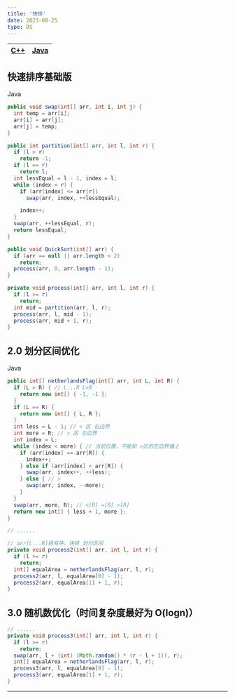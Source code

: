 ```yaml
---
title: '快排'
date: 2023-08-25
type: DS
---
```


| [C++](https://github.com/ZhengKe996/DS/blob/main/src/quick_sort/partition_and_quick_sort.cpp) | [Java](https://github.com/ZhengKe996/DS/blob/main/src/quick_sort/partition_and_quick_sort.java) |
| :-------------------------------------------------------------------------------------------: | :---------------------------------------------------------------------------------------------: |

## 快速排序基础版

Java

```java
public void swap(int[] arr, int i, int j) {
  int temp = arr[i];
  arr[i] = arr[j];
  arr[j] = temp;
}

public int partition(int[] arr, int l, int r) {
  if (l > r)
    return -1;
  if (l == r)
    return l;
  int lessEqual = l - 1, index = l;
  while (index < r) {
    if (arr[index] <= arr[r])
      swap(arr, index, ++lessEqual);

    index++;
  }
  swap(arr, ++lessEqual, r);
  return lessEqual;
}

public void QuickSort(int[] arr) {
  if (arr == null || arr.length < 2)
    return;
  process(arr, 0, arr.length - 1);
}

private void process(int[] arr, int l, int r) {
  if (l >= r)
    return;
  int mid = partition(arr, l, r);
  process(arr, l, mid - 1);
  process(arr, mid + 1, r);
}

```

## 2.0 划分区间优化

Java

```java
public int[] netherlandsFlag(int[] arr, int L, int R) {
  if (L > R) { // L...R L>R
    return new int[] { -1, -1 };
  }
  if (L == R) {
    return new int[] { L, R };
  }
  int less = L - 1; // < 区 右边界
  int more = R; // > 区 左边界
  int index = L;
  while (index < more) { // 当前位置，不能和 >区的左边界撞上
    if (arr[index] == arr[R]) {
      index++;
    } else if (arr[index] < arr[R]) {
      swap(arr, index++, ++less);
    } else { // >
      swap(arr, index, --more);
    }
  }
  swap(arr, more, R); // <[R] =[R] >[R]
  return new int[] { less + 1, more };
}

// ......

// arr[L...R]排有序，快排 划分区间
private void process2(int[] arr, int l, int r) {
  if (l >= r)
    return;
  int[] equalArea = netherlandsFlag(arr, l, r);
  process2(arr, l, equalArea[0] - 1);
  process2(arr, equalArea[1] + 1, r);
}
```

## 3.0 随机数优化（时间复杂度最好为 O(logn)）

```java
// ......
private void process3(int[] arr, int l, int r) {
  if (l >= r)
    return;
  swap(arr, l + (int) (Math.random() * (r - l + 1)), r);
  int[] equalArea = netherlandsFlag(arr, l, r);
  process3(arr, l, equalArea[0] - 1);
  process3(arr, equalArea[1] + 1, r);
}
```

<hr/>
<ListPosts type="QuickSort"/>
